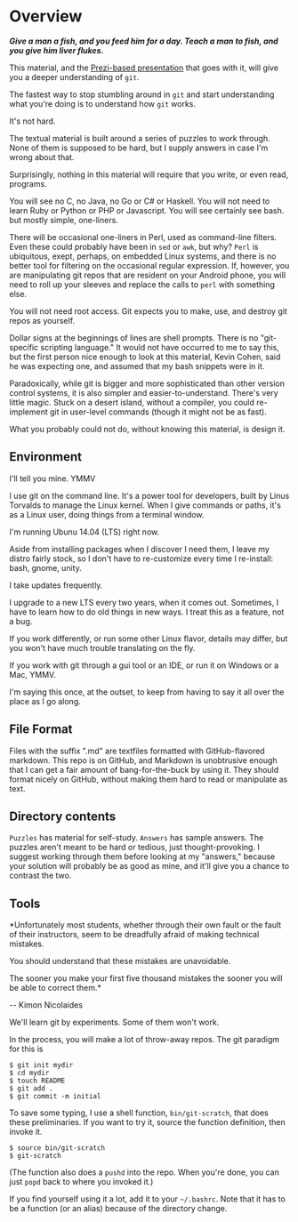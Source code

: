 Overview
=========

***Give a man a fish, and you feed him for a day. Teach a man to fish, and you give him liver flukes.***

This material, and the
[Prezi-based presentation](http://prezi.com/l3t4eheimfpm/git-under-the-covers/) that goes with it,
will give you a deeper understanding of `git`.

The fastest way to stop stumbling around in `git` and start understanding what you're doing is to understand how `git` works.

It's not hard.

The textual material is built around a series of puzzles to work through.
None of them is supposed to be hard, but I supply answers in case I'm wrong about that.

Surprisingly, nothing in this material will require that you write, or even read, programs.

You will see no C, no Java, no Go or C# or Haskell.
You will not need to learn Ruby or Python or PHP or Javascript.
You will see certainly see bash. but mostly simple, one-liners.

There will be occasional one-liners in Perl, used as command-line filters.
Even these could probably have been in `sed` or `awk`, but why?
`Perl` is ubiquitous, exept, perhaps, on embedded Linux systems, and there is no better tool for filtering on the occasional regular expression.
If, however, you are manipulating git repos that are resident on your Android phone,
you will need to roll up your sleeves and replace the calls to `perl` with something else.

You will not need root access. Git expects you to make, use, and destroy git repos as yourself.

Dollar signs at the beginnings of lines are shell prompts.
There is no "git-specific scripting language."  It would not have occurred to me to say this,
but the first person nice enough to look at this material, Kevin Cohen,
said he was expecting one, and assumed that my bash snippets were in it.

Paradoxically, while git is bigger and more sophisticated than other version control systems, it is also simpler and easier-to-understand.
There's very little magic. Stuck on a desert island, without a compiler, you could re-implement git in user-level commands (though it might not be as fast).

What you probably could not do, without knowing this material, is design it.

Environment
-----------

I'll tell you mine. YMMV

I use git on the command line. It's a power tool for developers, built by Linus Torvalds to manage the Linux kernel.
When I give commands or paths, it's as a Linux user, doing things from a terminal window.

I'm running Ubunu 14.04 (LTS) right now.

Aside from installing packages when I discover I need them, I leave my distro fairly stock,
so I don't have to re-customize every time I re-install: bash, gnome, unity.

I take updates frequently.

I upgrade to a new LTS every two years, when it comes out. Sometimes, I have to learn how to do old things in new ways.
I treat this as a feature, not a bug.

If you work differently, or run some other Linux flavor, details may differ,
but you won't have much trouble translating on the fly.

If you work with git through a gui tool or an IDE, or run it on Windows or a Mac, YMMV.

I'm saying this once, at the outset, to keep from having to say it all over the place as I go along.

File Format
-----------

Files with the suffix ".md" are textfiles formatted with GitHub-flavored markdown.
This repo is on GitHub, and Markdown is unobtrusive enough that I can get a fair amount of bang-for-the-buck by using it. They should format nicely on GitHub, without making them hard to read or manipulate as text.

Directory contents
------------------

`Puzzles` has material for self-study.
`Answers` has sample answers.
The puzzles aren't meant to be hard or tedious, just thought-provoking.
I suggest working through them before looking at my "answers," because your solution will probably be as good as mine, and it'll give you a chance to contrast the two.

Tools
-----

*Unfortunately most students, whether through their own fault
or the fault of their instructors, seem to be dreadfully afraid
of making technical mistakes. 

You should understand that these mistakes are unavoidable.

The sooner you make your first five thousand mistakes 
the sooner you will be able to correct them.*

  -- Kimon Nicolaides

We'll learn git by experiments. Some of them won't work.

In the process, you will make a lot of throw-away repos. The git paradigm for this is

    $ git init mydir
    $ cd mydir
    $ touch README
    $ git add .
    $ git commit -m initial

To save some typing, I use a shell function,
`bin/git-scratch`, that does these preliminaries.
If you want to try it, source the function definition, then invoke it.

    $ source bin/git-scratch
    $ git-scratch

(The function also does a `pushd` into the repo.
When you're done, you can just `popd` back to where you invoked it.)

If you find yourself using it a lot, add it to your `~/.bashrc`.
Note that it has to be a function (or an alias) because of the directory change.
